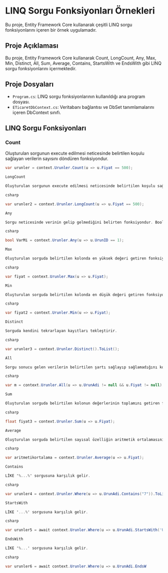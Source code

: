 # LINQ Sorgu Fonksiyonları Örnekleri

Bu proje, Entity Framework Core kullanarak çeşitli LINQ sorgu fonksiyonlarını içeren bir örnek uygulamadır.

## Proje Açıklaması

Bu proje, Entity Framework Core kullanarak Count, LongCount, Any, Max, Min, Distinct, All, Sum, Average, Contains, StartsWith ve EndsWith gibi LINQ sorgu fonksiyonlarını içermektedir.

## Proje Dosyaları

- `Program.cs`: LINQ sorgu fonksiyonlarının kullanıldığı ana program dosyası.
- `ETicaretDbContext.cs`: Veritabanı bağlantısı ve DbSet tanımlamalarını içeren DbContext sınıfı.

## LINQ Sorgu Fonksiyonları

### Count

Oluşturulan sorgunun execute edilmesi neticesinde belirtilen koşulu sağlayan verilerin sayısını döndüren fonksiyondur.

```csharp
var urunler = context.Urunler.Count(u => u.Fiyat == 500);

LongCount

Oluşturulan sorgunun execute edilmesi neticesinde belirtilen koşulu sağlayan verilerin sayısını (long) olarak döndüren fonksiyondur.

csharp

var urunler2 = context.Urunler.LongCount(u => u.Fiyat == 500);

Any

Sorgu neticesinde verinin gelip gelmediğini belirten fonksiyondur. Boolean türünde değer döndürür.

csharp

bool VarMi = context.Urunler.Any(u => u.UrunID == 1);

Max

Oluşturulan sorguda belirtilen kolonda en yüksek değeri getiren fonksiyondur.

csharp

var fiyat = context.Urunler.Max(u => u.Fiyat);

Min

Oluşturulan sorguda belirtilen kolonda en düşük değeri getiren fonksiyondur.

csharp

var fiyat2 = context.Urunler.Min(u => u.Fiyat);

Distinct

Sorguda kendini tekrarlayan kayıtları tekleştirir.

csharp

var urunler3 = context.Urunler.Distinct().ToList();

All

Sorgu sonucu gelen verilerin belirtilen şartı sağlayıp sağlamadığını kontrol eder.

csharp

var m = context.Urunler.All(u => u.UrunAdi != null && u.Fiyat != null);

Sum

Oluşturulan sorguda belirtilen kolonun değerlerinin toplamını getiren fonksiyondur.

csharp

float fiyat3 = context.Urunler.Sum(u => u.Fiyat);

Average

Oluşturulan sorguda belirtilen sayısal özelliğin aritmetik ortalamasını hesaplar.

csharp

var aritmetikortalama = context.Urunler.Average(u => u.Fiyat);

Contains

LİKE '%...%' sorgusuna karşılık gelir.

csharp

var urunler4 = context.Urunler.Where(u => u.UrunAdi.Contains("7")).ToList();

StartsWith

LİKE '...%' sorgusuna karşılık gelir.

csharp

var urunler5 = await context.Urunler.Where(u => u.UrunAdi.StartsWith('U')).ToListAsync();

EndsWith

LİKE '%...' sorgusuna karşılık gelir.

csharp

var urunler6 = await context.Urunler.Where(u => u.UrunAdi.EndsW